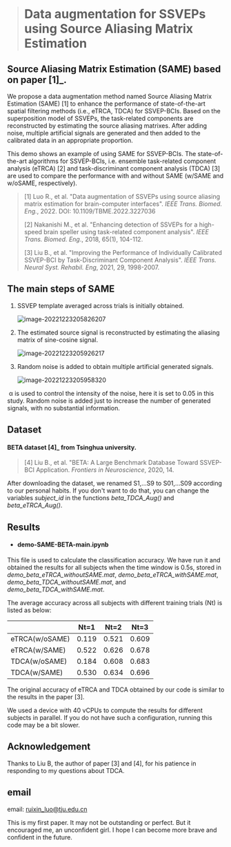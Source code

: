 > # Data augmentation for SSVEPs using Source Aliasing Matrix Estimation

## Source Aliasing Matrix Estimation (SAME) based on paper [1]_.

We propose a data augmentation method named Source Aliasing Matrix Estimation (SAME) [1] to enhance the performance of state-of-the-art spatial filtering methods (i.e., eTRCA, TDCA) for SSVEP-BCIs. Based on the superposition model of SSVEPs, the task-related components are reconstructed by estimating the source aliasing matrixes. After adding noise, multiple artificial signals are generated and then added to the calibrated data in an appropriate proportion. 

This demo shows an example of using SAME for SSVEP-BCIs. The state-of-the-art algorithms for SSVEP-BCIs, i.e. ensemble task-related component analysis (eTRCA) [2] and task-discriminant component analysis (TDCA) [3] are used to compare the performance with and without SAME (w/SAME and w/oSAME, respectively).

> [1] Luo R., et al. "Data augmentation of SSVEPs using source aliasing matrix estimation for brain-computer interfaces". *IEEE Trans. Biomed. Eng.*, 2022. DOI: 10.1109/TBME.2022.3227036
>
> [2] Nakanishi M., et al. "Enhancing detection of SSVEPs for a high-speed brain speller using task-related component analysis". *IEEE Trans. Biomed. Eng*., 2018, 65(1), 104-112.
>
> [3] Liu B., et al. "Improving the Performance of Individually Calibrated SSVEP-BCI by Task-Discriminant Component Analysis". *IEEE Trans. Neural Syst. Rehabil. Eng*, 2021, 29, 1998-2007.

##  The main steps of SAME

1. SSVEP template averaged across trials is initially obtained.
   
   ![image-20221223205826207](C:\Users\user\AppData\Roaming\Typora\typora-user-images\image-20221223205826207.png)
   
2. The estimated source signal is reconstructed by estimating the aliasing matrix of sine-cosine signal.
   
   ![image-20221223205926217](C:\Users\user\AppData\Roaming\Typora\typora-user-images\image-20221223205926217.png)
   
3. Random noise is added to obtain multiple artificial generated signals.
   
   ![image-20221223205958320](C:\Users\user\AppData\Roaming\Typora\typora-user-images\image-20221223205958320.png)

​        α is used to control the intensity of the noise, here it is set to 0.05 in this study. Random noise is added just to increase the number of generated signals, with no substantial information. 

## Dataset

#### BETA dataset [4]_ from Tsinghua university.

> [4] Liu B., et al. "BETA: A Large Benchmark Database Toward SSVEP-BCI Application. *Frontiers in Neuroscience*, 2020, 14.

After downloading the dataset, we renamed S1,...S9 to S01,...S09 according to our personal habits. If you don't want to do that, you can change the variables *subject_id* in the functions *beta_TDCA_Aug()* and *beta_eTRCA_Aug()*.

## Results  

- #### demo-SAME-BETA-main.ipynb 

This file is used to calculate the classification accuracy. We have run it and obtained the results for all subjects when the time window is 0.5s, stored in *demo_beta_eTRCA_withoutSAME.mat*, *demo_beta_eTRCA_withSAME.mat*, *demo_beta_TDCA_withoutSAME.mat*, and *demo_beta_TDCA_withSAME.mat*.

The average accuracy across all subjects with different training trials (Nt) is listed as below:

|                | Nt=1  | Nt=2  | Nt=3  |
| -------------- | ----- | ----- | ----- |
| eTRCA(w/oSAME) | 0.119 | 0.521 | 0.609 |
| eTRCA(w/SAME)  | 0.522 | 0.626 | 0.678 |
| TDCA(w/oSAME)  | 0.184 | 0.608 | 0.683 |
| TDCA(w/SAME)   | 0.530 | 0.634 | 0.696 |

The original accuracy of eTRCA and TDCA obtained by our code is similar to the results in the paper [3].

We used a device with 40 vCPUs to compute the results for different subjects in parallel. If you do not have such a configuration, running this code may be a bit slower.

## Acknowledgement

Thanks to Liu B, the author of paper [3] and [4], for his patience in responding to my questions about TDCA.

## email

email: ruixin_luo@tju.edu.cn

This is my first paper. It may not be outstanding or perfect. But it encouraged me, an unconfident girl. I hope I can become more brave and confident in the future.

